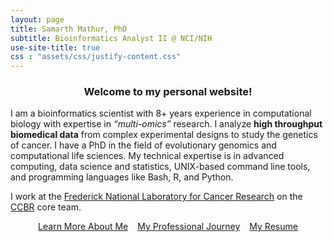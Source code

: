 ```yaml
---
layout: page
title: Samarth Mathur, PhD
subtitle: Bioinformatics Analyst II @ NCI/NIH
use-site-title: true
css : "assets/css/justify-content.css"
---
```


<h3 align="center"> Welcome to my personal website! </h3>

<p> I am a bioinformatics scientist with 8+ years experience in computational biology with expertise in <i>“multi-omics” </i>research. I analyze <strong>high throughput biomedical data</strong> from complex experimental designs to study the genetics of cancer. I have a PhD in the field of evolutionary genomics and computational life sciences. My technical expertise is in advanced computing, data science and statistics, UNIX-based command line tools, and programming languages like Bash, R, and Python. </p>

I work at the [Frederick National Laboratory for Cancer Research](https://frederick.cancer.gov) on the [CCBR](https://bioinformatics.ccr.cancer.gov/ccbr/) core team.

<div class="button-container">
    <div style="display: flex; justify-content: center; gap: 15px;">
        <a href="summary" class="btn btn-primary">Learn More About Me</a>
        <a href="timeline" class="btn btn-primary">My Professional Journey</a>
        <a href="resume" class="btn btn-primary">My Resume</a>
    </div>
</div>

